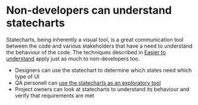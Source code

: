 # Non-developers can understand statecharts

Statecharts, being inherently a visual tool, is a great communication tool between the code and various stakeholders that have a need to understand the behaviour of the code.  The techniques described in [Easier to understand](benefit-easier-to-understand) apply just as much to non-developers too.

* Designers can use the statechart to determine which states need which type of UI 
* QA personell can [use the statecharts as an exploratory tool](benefit-qa-exploration-tool.html)
* Project owners can look at statecharts to understand its behaviour and verify that requirements are met


